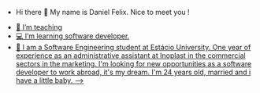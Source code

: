 - Hi there 🖖 My name is Daniel Felix. Nice to meet you !

<div>
  <a href=https://github-readme-stats.vercel.app/apidevDanielFelix)](https://github.com/anuraghazra/github-readme-stats)
</div>
  
- 💼 I’m teaching 
- 💻 I’m learning software developer.
- 💬 I am a Software Engineering student at Estácio University.
      One year of experience as an administrative assistant at Inoplast in the commercial sectors in the marketing.
      I'm looking for new opportunities as a software developer to work abroad, it's my dream.
      I'm 24 years old, married and i have a little baby.
-->
